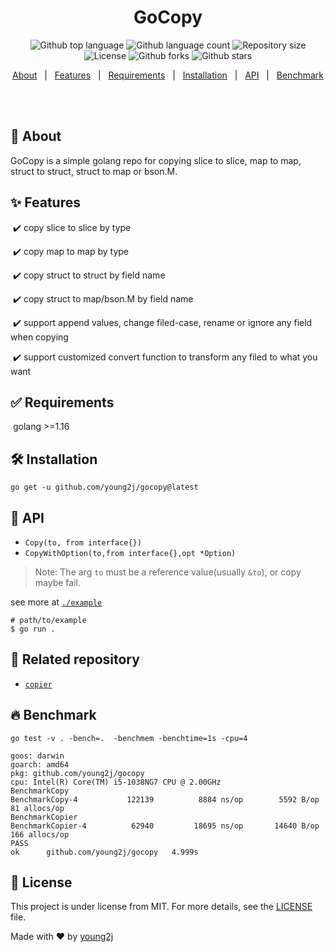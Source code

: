 <h1 align="center">GoCopy</h1>

<p align="center">
  <img alt="Github top language" src="https://img.shields.io/github/languages/top/young2j/gocopy?color=56BEB8">
  <img alt="Github language count" src="https://img.shields.io/github/languages/count/young2j/gocopy?color=56BEB8">
  <img alt="Repository size" src="https://img.shields.io/github/repo-size/young2j/gocopy?color=56BEB8">
  <img alt="License" src="https://img.shields.io/github/license/young2j/gocopy?color=56BEB8">
<img alt="Github forks" src="https://img.shields.io/github/forks/young2j/gocopy?color=56BEB8" />
  <img alt="Github stars" src="https://img.shields.io/github/stars/young2j/gocopy?color=56BEB8" />
</p>


<p align="center">
  <a href="#dart-about">About</a> &#xa0; | &#xa0; 
  <a href="#sparkles-features">Features</a> &#xa0; | &#xa0;
  <a href="#white_check_mark-requirements">Requirements</a> &#xa0; | &#xa0;
  <a href="#hammer_and_wrench-installation">Installation</a> &#xa0; | &#xa0;
  <a href="#electric_plug-api">API</a> &#xa0; | &#xa0;
  <a href="#fire-benchmark">Benchmark</a> &#xa0;
</p>

<br>

## :dart: About ##

GoCopy is a simple golang repo for copying slice to slice, map to map, struct to struct, struct to map or bson.M.



## :sparkles: Features ##

​	:heavy_check_mark: copy slice to slice by type<br/>

​	:heavy_check_mark: copy map to map by type<br/>

​	:heavy_check_mark: copy struct to struct by field name<br/>

​	:heavy_check_mark: copy struct to map/bson.M by field name<br/>

​	:heavy_check_mark: support append values, change filed-case, rename or ignore any field when copying<br/>

​	:heavy_check_mark: support customized convert function to transform any filed to what you want<br/>



## :white_check_mark: Requirements ##

​	golang >=1.16



## :hammer_and_wrench: Installation ##

```shell
go get -u github.com/young2j/gocopy@latest
```



## :electric_plug: API

* `Copy(to, from interface{})`
* `CopyWithOption(to,from interface{},opt *Option)`

> Note: The arg `to` must be a reference value(usually `&to`), or copy maybe fail.

see more  at [`./example`](./example)

```shell
# path/to/example
$ go run .
```



## :beers: Related repository

* [`copier`](https://github.com/jinzhu/copier)



## :fire: Benchmark

```shell
go test -v . -bench=.  -benchmem -benchtime=1s -cpu=4
```

```shell
goos: darwin
goarch: amd64
pkg: github.com/young2j/gocopy
cpu: Intel(R) Core(TM) i5-1038NG7 CPU @ 2.00GHz
BenchmarkCopy
BenchmarkCopy-4     	  122139	      8884 ns/op	    5592 B/op	      81 allocs/op
BenchmarkCopier
BenchmarkCopier-4   	   62940	     18695 ns/op	   14640 B/op	     166 allocs/op
PASS
ok  	github.com/young2j/gocopy	4.999s
```



## :memo: License ##

This project is under license from MIT. For more details, see the [LICENSE](LICENSE.md) file.


Made with :heart: by <a href="https://github.com/young2j" target="_blank">young2j</a>
